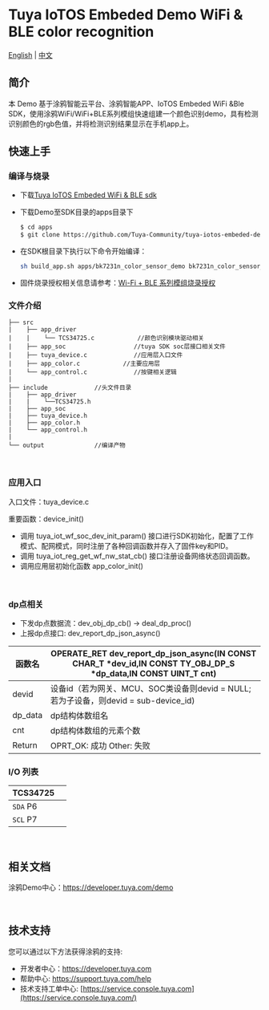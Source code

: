 # Tuya IoTOS Embeded Demo WiFi & BLE color recognition

[English](./README.md) | [中文](./README_zh.md)

## 简介 


本 Demo 基于涂鸦智能云平台、涂鸦智能APP、IoTOS Embeded WiFi &Ble SDK，使用涂鸦WiFi/WiFi+BLE系列模组快速组建一个颜色识别demo，具有检测识别颜色的rgb色值，并将检测识别结果显示在手机app上。
## 快速上手

### 编译与烧录
+ 下载[Tuya IoTOS Embeded WiFi & BLE sdk](https://github.com/tuya/tuya-iotos-embeded-sdk-wifi-ble-bk7231n) 

+ 下载Demo至SDK目录的apps目录下 

  ```bash
  $ cd apps
  $ git clone https://github.com/Tuya-Community/tuya-iotos-embeded-demo-wifi-ble-color-recognition
  ```
  
+ 在SDK根目录下执行以下命令开始编译：

  ```bash
  sh build_app.sh apps/bk7231n_color_sensor_demo bk7231n_color_sensor_demo 1.0.0 
  ```

+ 固件烧录授权相关信息请参考：[Wi-Fi + BLE 系列模组烧录授权](https://developer.tuya.com/cn/docs/iot/device-development/burn-and-authorization/burn-and-authorize-wifi-ble-modules/burn-and-authorize-wb-series-modules?id=Ka78f4pttsytd) 



### 文件介绍
```
├── src	
|    ├── app_driver
|    |    └── TCS34725.c            //颜色识别模块驱动相关
|    ├── app_soc                   //tuya SDK soc层接口相关文件
|    ├── tuya_device.c             //应用层入口文件
|    ├── app_color.c            //主要应用层
|    └── app_control.c             //按键相关逻辑
|
├── include				//头文件目录
|    ├── app_driver
|    |    └──TCS34725.h
|    ├── app_soc
|    ├── tuya_device.h
|    ├── app_color.h
|    └── app_control.h
|
└── output              //编译产物
```

<br>

### 应用入口
入口文件：tuya_device.c

重要函数：device_init()

+ 调用 tuya_iot_wf_soc_dev_init_param() 接口进行SDK初始化，配置了工作模式、配网模式，同时注册了各种回调函数并存入了固件key和PID。
+ 调用 tuya_iot_reg_get_wf_nw_stat_cb() 接口注册设备网络状态回调函数。
+ 调用应用层初始化函数 app_color_init()

<br>

### dp点相关

+ 下发dp点数据流：dev_obj_dp_cb() -> deal_dp_proc()
+ 上报dp点接口: dev_report_dp_json_async()

|函数名 | OPERATE_RET dev_report_dp_json_async(IN CONST CHAR_T *dev_id,IN CONST TY_OBJ_DP_S *dp_data,IN CONST UINT_T cnt)|
|	---|---|
|    devid | 设备id（若为网关、MCU、SOC类设备则devid = NULL;若为子设备，则devid = sub-device_id)|
|    dp_data | dp结构体数组名|
|    cnt |dp结构体数组的元素个数|
|    Return    |  OPRT_OK: 成功  Other: 失败 |

### I/O 列表

|TCS34725||
| --- | --- |
|`SDA` P6||
|`SCL` P7||



<br>



## 相关文档

涂鸦Demo中心：https://developer.tuya.com/demo


<br>


## 技术支持

您可以通过以下方法获得涂鸦的支持:

- 开发者中心：https://developer.tuya.com
- 帮助中心: https://support.tuya.com/help
- 技术支持工单中心: [https://service.console.tuya.com](https://service.console.tuya.com/) 


<br>


